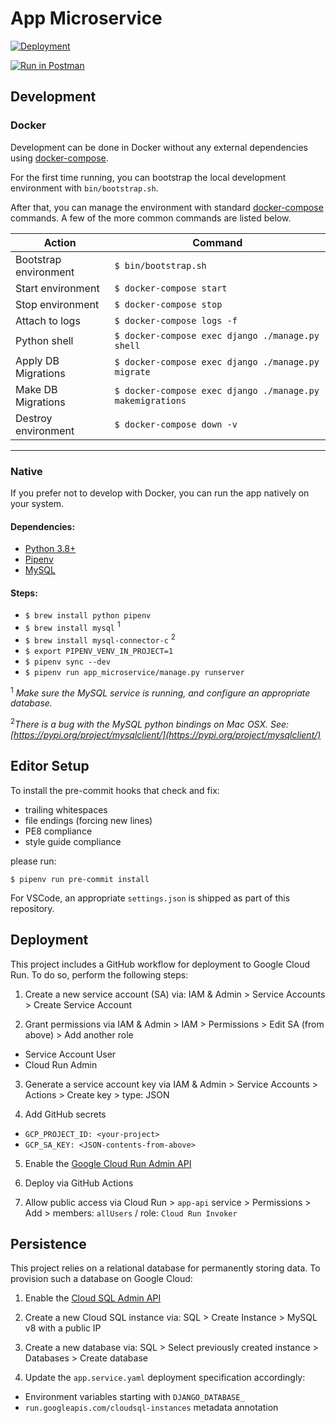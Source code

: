 # App Microservice

[![Deployment](https://github.com/cc-wolke7/app-microservice/workflows/Deployment/badge.svg)](https://github.com/CC-Wolke7/app-microservice/actions?query=workflow%3ADeployment)

[![Run in Postman](https://run.pstmn.io/button.svg)](https://app.getpostman.com/run-collection/5fab15651e517626a7a6)

## Development

### Docker

Development can be done in Docker without any external dependencies using [docker-compose](https://docs.docker.com/compose/reference/overview/).

For the first time running, you can bootstrap the local development environment with `bin/bootstrap.sh`.

After that, you can manage the environment with standard [docker-compose](https://docs.docker.com/compose/reference/overview/) commands. A few of the more common commands are listed below.

| Action                | Command                                                   |
| --------------------- | --------------------------------------------------------- |
| Bootstrap environment | `$ bin/bootstrap.sh`                                      |
| Start environment     | `$ docker-compose start`                                  |
| Stop environment      | `$ docker-compose stop`                                   |
| Attach to logs        | `$ docker-compose logs -f`                                |
| Python shell          | `$ docker-compose exec django ./manage.py shell`          |
| Apply DB Migrations   | `$ docker-compose exec django ./manage.py migrate`        |
| Make DB Migrations    | `$ docker-compose exec django ./manage.py makemigrations` |
| Destroy environment   | `$ docker-compose down -v`                                |

---

### Native

If you prefer not to develop with Docker, you can run the app natively on your system.

#### Dependencies:

- [Python 3.8+](https://www.python.org/)
- [Pipenv](https://pipenv.readthedocs.io/en/latest/)
- [MySQL](https://www.mysql.com/)

#### Steps:

- `$ brew install python pipenv`
- `$ brew install mysql` <sup>1</sup>
- `$ brew install mysql-connector-c` <sup>2</sup>
- `$ export PIPENV_VENV_IN_PROJECT=1`
- `$ pipenv sync --dev`
- `$ pipenv run app_microservice/manage.py runserver`

<sup>1</sup> _Make sure the MySQL service is running, and configure an appropriate database._

<sup>2</sup>_There is a bug with the MySQL python bindings on Mac OSX. See: [https://pypi.org/project/mysqlclient/](https://pypi.org/project/mysqlclient/)_

## Editor Setup

To install the pre-commit hooks that check and fix:

- trailing whitespaces
- file endings (forcing new lines)
- PE8 compliance
- style guide compliance

please run:

```shell
$ pipenv run pre-commit install
```

For VSCode, an appropriate `settings.json` is shipped as part of this repository.

## Deployment

This project includes a GitHub workflow for deployment to Google Cloud Run. To do so, perform the following steps:

1. Create a new service account (SA) via: IAM & Admin > Service Accounts > Create Service Account

2. Grant permissions via IAM & Admin > IAM > Permissions > Edit SA (from above) > Add another role

- Service Account User
- Cloud Run Admin

3. Generate a service account key via IAM & Admin > Service Accounts > Actions > Create key > type: JSON

4. Add GitHub secrets

- `GCP_PROJECT_ID: <your-project>`
- `GCP_SA_KEY: <JSON-contents-from-above>`

5. Enable the [Google Cloud Run Admin API](https://console.developers.google.com/apis/api/run.googleapis.com)

6. Deploy via GitHub Actions

7. Allow public access via Cloud Run > `app-api` service > Permissions > Add > members: `allUsers` / role: `Cloud Run Invoker`

## Persistence

This project relies on a relational database for permanently storing data. To provision such a database on Google Cloud:

1. Enable the [Cloud SQL Admin API](https://console.developers.google.com/apis/api/sqladmin.googleapis.com)

2. Create a new Cloud SQL instance via: SQL > Create Instance > MySQL v8 with a public IP

3. Create a new database via: SQL > Select previously created instance > Databases > Create database

4. Update the `app.service.yaml` deployment specification accordingly:

- Environment variables starting with `DJANGO_DATABASE_`
- `run.googleapis.com/cloudsql-instances` metadata annotation
